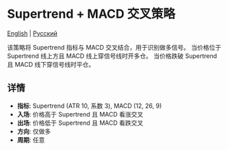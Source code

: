 # Supertrend + MACD 交叉策略
[English](README.md) | [Русский](README_ru.md)

该策略将 Supertrend 指标与 MACD 交叉结合，用于识别做多信号。
当价格位于 Supertrend 线上方且 MACD 线上穿信号线时开多仓。
当价格跌破 Supertrend 且 MACD 线下穿信号线时平仓。

## 详情

- **指标**: Supertrend (ATR 10, 系数 3), MACD (12, 26, 9)
- **入场**: 价格高于 Supertrend 且 MACD 看涨交叉
- **出场**: 价格低于 Supertrend 且 MACD 看跌交叉
- **方向**: 仅做多
- **周期**: 任意
